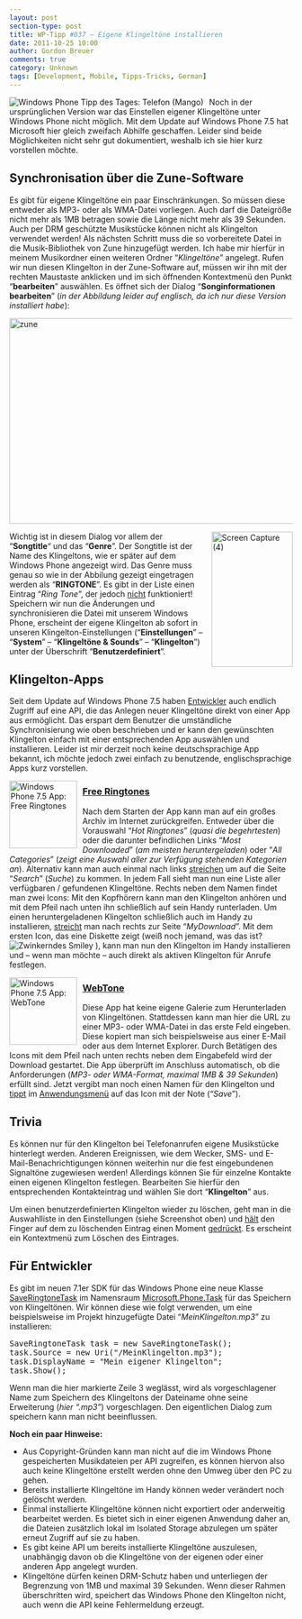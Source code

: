 ```yaml
---
layout: post
section-type: post
title: WP-Tipp #037 – Eigene Klingeltöne installieren
date: 2011-10-25 10:00
author: Gordon Breuer
comments: true
category: Unknown
tags: [Development, Mobile, Tipps-Tricks, German]
---
```

<p><img style="margin: 0px 10px 0px 0px; display: inline; float: left" title="" alt="Windows Phone Tipp des Tages: Telefon (Mango)" align="left" src="http://anheledirwp.blob.core.windows.net/wordpress/2011/10/telefonmg.png" /></p>  <p>Noch in der ursprünglichen Version war das Einstellen eigener Klingeltöne unter Windows Phone nicht möglich. Mit dem Update auf Windows Phone 7.5 hat Microsoft hier gleich zweifach Abhilfe geschaffen. Leider sind beide Möglichkeiten nicht sehr gut dokumentiert, weshalb ich sie hier kurz vorstellen möchte.</p>  <h2>Synchronisation über die Zune-Software</h2>  <p>Es gibt für eigene Klingeltöne ein paar Einschränkungen. So müssen diese entweder als MP3- oder als WMA-Datei vorliegen. Auch darf die Dateigröße nicht mehr als 1MB betragen sowie die Länge nicht mehr als 39 Sekunden. Auch per DRM geschützte Musikstücke können nicht als Klingelton verwendet werden! Als nächsten Schritt muss die so vorbereitete Datei in die Musik-Bibliothek von Zune hinzugefügt werden. Ich habe mir hierfür in meinem Musikordner einen weiteren Ordner “<em>Klingeltöne</em>” angelegt. Rufen wir nun diesen Klingelton in der Zune-Software auf, müssen wir ihn mit der rechten Maustaste anklicken und im sich öffnenden Kontextmenü den Punkt “<strong>bearbeiten</strong>” auswählen. Es öffnet sich der Dialog “<strong>Songinformationen bearbeiten</strong>” (<em>in der Abbildung leider auf englisch, da ich nur diese Version installiert habe</em>):</p>  <p><img style="background-image: none; border-right-width: 0px; padding-left: 0px; padding-right: 0px; display: block; float: none; border-top-width: 0px; border-bottom-width: 0px; margin-left: auto; border-left-width: 0px; margin-right: auto; padding-top: 0px" title="zune" border="0" alt="zune" src="http://anheledirwp.blob.core.windows.net/wordpress/2011/10/zune.png" width="530" height="365" /></p>  <p><a href="http://static.gordon-breuer.de/img/WP-Tipp-037--Eigene-Klingeltne-installie_84E6/Screen-Capture-4.jpg"><img style="background-image: none; border-right-width: 0px; margin: 0px 0px 0px 10px; padding-left: 0px; padding-right: 0px; display: inline; float: right; border-top-width: 0px; border-bottom-width: 0px; border-left-width: 0px; padding-top: 0px" title="Screen Capture (4)" border="0" alt="Screen Capture (4)" align="right" src="http://anheledirwp.blob.core.windows.net/wordpress/2011/10/Screen-Capture-4_thumb.jpg" width="144" height="240" /></a>Wichtig ist in diesem Dialog vor allem der “<strong>Songtitle</strong>“ und das “<strong>Genre</strong>”. Der Songtitle ist der Name des Klingeltons, wie er später auf dem Windows Phone angezeigt wird. Das Genre muss genau so wie in der Abbilung gezeigt eingetragen werden als “<strong>RINGTONE</strong>”. Es gibt in der Liste einen Eintrag “<em>Ring Tone</em>”, der jedoch <u>nicht</u> funktioniert! Speichern wir nun die Änderungen und synchronisieren die Datei mit unserem Windows Phone, erscheint der eigene Klingelton ab sofort in unseren Klingelton-Einstellungen (“<strong>Einstellungen</strong>” – “<strong>System</strong>” – “<strong>Klingeltöne &amp; Sounds</strong>” – “<strong>Klingelton</strong>”) unter der Überschrift “<strong>Benutzerdefiniert</strong>”.</p>  <h2 class="clear">Klingelton-Apps</h2>  <p>Seit dem Update auf Windows Phone 7.5 haben <a href="http://dotnet-forum.de/forums/default.aspx?GroupID=32">Entwickler</a> auch endlich Zugriff auf eine API, die das Anlegen neuer Klingeltöne direkt von einer App aus ermöglicht. Das erspart dem Benutzer die umständliche Synchronisierung wie oben beschrieben und er kann den gewünschten Klingelton einfach mit einer entsprechenden App auswählen und installieren. Leider ist mir derzeit noch keine deutschsprachige App bekannt, ich möchte jedoch zwei einfach zu benutzende, englischsprachige Apps kurz vorstellen.</p>  <p><a href="http://www.windowsphone.com/de-DE/apps/46a064d2-1375-4052-94f6-80da09f76c86"><img style="margin: 0px 10px 0px 0px; display: inline; float: left" title="" alt="Windows Phone 7.5 App: Free Ringtones" align="left" src="http://catalog.zune.net/v3.2/de-DE/apps/46a064d2-1375-4052-94f6-80da09f76c86/primaryImage?width=240&amp;height=240&amp;resize=true" width="120" height="120" /></a></p>  <h3><a href="http://www.windowsphone.com/de-DE/apps/46a064d2-1375-4052-94f6-80da09f76c86">Free Ringtones</a></h3>  <p>Nach dem Starten der App kann man auf ein großes Archiv im Internet zurückgreifen. Entweder über die Vorauswahl “<em>Hot Ringtones</em>” (<em>quasi die begehrtesten</em>) oder die darunter befindlichen Links “<em>Most Downloaded</em>” (<em>am meisten heruntergeladen</em>) oder “<em>All Categories</em>” (<em>zeigt eine Auswahl aller zur Verfügung stehenden Kategorien an</em>). Alternativ kann man auch einmal nach links <a href="/post/2011/09/12/WP7-Tipp-007-%E2%80%93-Standard-Gesten.aspx">streichen</a> um auf die Seite “<em>Search</em>” (<em>Suche</em>) zu kommen. In jedem Fall sieht man nun eine Liste aller verfügbaren / gefundenen Klingeltöne. Rechts neben dem Namen findet man zwei Icons: Mit den Kopfhörern kann man den Klingelton anhören und mit dem Pfeil nach unten ihn schließlich auf sein Handy runterladen. Um einen heruntergeladenen Klingelton schließlich auch im Handy zu installieren, <a href="/post/2011/09/12/WP7-Tipp-007-%E2%80%93-Standard-Gesten.aspx">streicht</a> man nach rechts zur Seite “<em>MyDownload</em>”. Mit dem ersten Icon, das eine Diskette zeigt (weiß noch jemand, was das ist? <img style="border-bottom-style: none; border-left-style: none; border-top-style: none; border-right-style: none" class="wlEmoticon wlEmoticon-winkingsmile" alt="Zwinkerndes Smiley" src="http://anheledirwp.blob.core.windows.net/wordpress/2011/10/wlEmoticon-winkingsmile8.png" /> ), kann man nun den Klingelton im Handy installieren und – wenn man möchte – auch direkt als aktiven Klingelton für Anrufe festlegen.</p>  <p><a href="http://www.windowsphone.com/de-DE/apps/3e1d2705-20aa-437e-b5b9-88f96502879e"><img style="margin: 0px 10px 0px 0px; display: inline; float: left" title="" alt="Windows Phone 7.5 App: WebTone" align="left" src="http://catalog.zune.net/v3.2/de-DE/apps/3e1d2705-20aa-437e-b5b9-88f96502879e/primaryImage?width=240&amp;height=240&amp;resize=true" width="120" height="120" /></a></p>  <h3><a href="http://www.windowsphone.com/de-DE/apps/3e1d2705-20aa-437e-b5b9-88f96502879e">WebTone</a></h3>  <p>Diese App hat keine eigene Galerie zum Herunterladen von Klingeltönen. Stattdessen kann man hier die URL zu einer MP3- oder WMA-Datei in das erste Feld eingeben. Diese kopiert man sich beispielsweise aus einer E-Mail oder aus dem Internet Explorer. Durch Betätigen des Icons mit dem Pfeil nach unten rechts neben dem Eingabefeld wird der Download gestartet. Die App überprüft im Anschluss automatisch, ob die Anforderungen (<em>MP3- oder WMA-Format, maximal 1MB &amp; 39 Sekunden</em>) erfüllt sind. Jetzt vergibt man noch einen Namen für den Klingelton und <a href="/post/2011/09/12/WP7-Tipp-007-%E2%80%93-Standard-Gesten.aspx">tippt</a> im <a href="/post/2011/09/05/WP7-Tipp-002-%E2%80%93-Das-Anwendungs-und-Kontextmenu.aspx">Anwendungsmenü</a> auf das Icon mit der Note (“<em>Save</em>”). </p>  <h2>Trivia</h2>  <p>Es können nur für den Klingelton bei Telefonanrufen eigene Musikstücke hinterlegt werden. Anderen Ereignissen, wie dem Wecker, SMS- und E-Mail-Benachrichtigungen können weiterhin nur die fest eingebundenen Signaltöne zugewiesen werden! Allerdings können Sie für einzelne Kontakte einen eigenen Klingelton festlegen. Bearbeiten Sie hierfür den entsprechenden Kontakteintrag und wählen Sie dort “<strong>Klingelton</strong>” aus.</p>  <p>Um einen benutzerdefinierten Klingelton wieder zu löschen, geht man in die Auswahlliste in den Einstellungen (siehe Screenshot oben) und <a href="/post/2011/09/12/WP7-Tipp-007-%E2%80%93-Standard-Gesten.aspx">hält</a> den Finger auf dem zu löschenden Eintrag einen Moment <a href="/post/2011/09/12/WP7-Tipp-007-%E2%80%93-Standard-Gesten.aspx">gedrückt</a>. Es erscheint ein Kontextmenü zum Löschen des Eintrages.</p>  <h2>Für Entwickler</h2>  <p>Es gibt im neuen 7.1er SDK für das Windows Phone eine neue Klasse <a href="http://msdn.microsoft.com/de-de/library/microsoft.phone.tasks.saveringtonetask%28v=vs.92%29.aspx">SaveRingtoneTask</a> im Namensraum <a href="http://msdn.microsoft.com/de-de/library/microsoft.phone.tasks(v=vs.92).aspx">Microsoft.Phone.Task</a> für das Speichern von Klingeltönen. Wir können diese wie folgt verwenden, um eine beispielsweise im Projekt hinzugefügte Datei “<em>MeinKlingelton.mp3</em>” zu installieren:</p>  <pre class="brush: csharp; highlight: [3];">SaveRingtoneTask task = new SaveRingtoneTask();
task.Source = new Uri(&quot;/MeinKlingelton.mp3&quot;);
task.DisplayName = &quot;Mein eigener Klingelton&quot;;
task.Show();</pre>

<p>Wenn man die hier markierte Zeile 3 weglässt, wird als vorgeschlagener Name zum Speichern des Klingeltons der Dateiname ohne seine Erweiterung (<em>hier “.mp3”</em>) vorgeschlagen. Den eigentlichen Dialog zum speichern kann man nicht beeinflussen.</p>

<p><strong>Noch ein paar Hinweise:</strong></p>

<ul>
  <li>Aus Copyright-Gründen kann man nicht auf die im Windows Phone gespeicherten Musikdateien per API zugreifen, es können hiervon also auch keine Klingeltöne erstellt werden ohne den Umweg über den PC zu gehen.</li>

  <li>Bereits installierte Klingeltöne im Handy können weder verändert noch gelöscht werden.</li>

  <li>Einmal installierte Klingeltöne können nicht exportiert oder anderweitig bearbeitet werden. Es bietet sich in einer eigenen Anwendung daher an, die Dateien zusätzlich lokal im Isolated Storage abzulegen um später erneut Zugriff auf sie zu haben.</li>

  <li>Es gibt keine API um bereits installierte Klingeltöne auszulesen, unabhängig davon ob die Klingeltöne von der eigenen oder einer anderen App angelegt wurden.</li>

  <li>Klingeltöne dürfen keinen DRM-Schutz haben und unterliegen der Begrenzung von 1MB und maximal 39 Sekunden. Wenn dieser Rahmen überschritten wird, speichert das Windows Phone den Klingelton nicht, auch wenn die API keine Fehlermeldung erzeugt.</li>
</ul>
